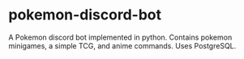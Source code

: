 # pokemon-discord-bot
A Pokemon discord bot implemented in python. Contains pokemon minigames, a simple TCG, and anime commands. Uses PostgreSQL. 
